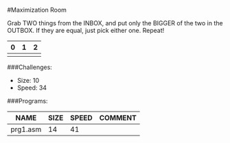 #Maximization Room

Grab TWO things from the INBOX, and put only the BIGGER of the two in the OUTBOX. If they are equal, just pick either one.
Repeat!

| 0 | 1 | 2 |
| --- | --- | --- |
| | | |

###Challenges:
- Size:  10
- Speed: 34

###Programs:

|NAME|SIZE|SPEED|COMMENT|
| --- | --- | --- | --- |
|prg1.asm| 14|41|
